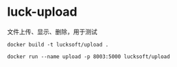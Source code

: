 # luck-upload

文件上传、显示、删除，用于测试


```
docker build -t lucksoft/upload .
```

```
docker run --name upload -p 8003:5000 lucksoft/upload 
```